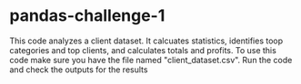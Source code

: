# pandas-challenge-1
This code analyzes a client dataset. It calcuates statistics, identifies toop categories and top clients, and calculates totals and profits.
To use this code make sure you have the file named "client_dataset.csv".
Run the code and check the outputs for the results
